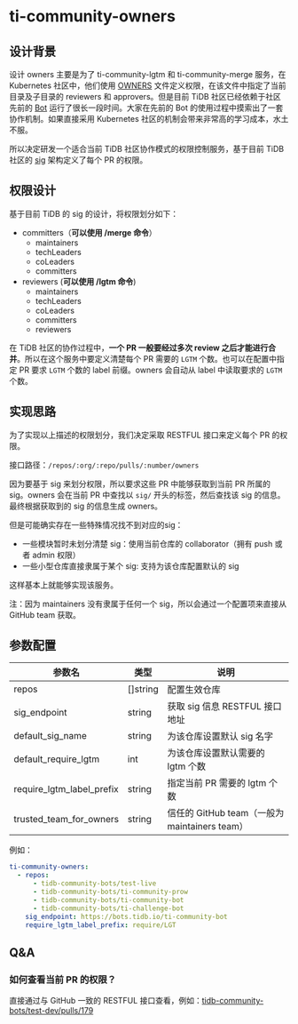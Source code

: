 # ti-community-owners

## 设计背景

设计 owners 主要是为了 ti-community-lgtm 和 ti-community-merge 服务，在 Kubernetes 社区中，他们使用 [OWNERS](https://github.com/kubernetes/test-infra/blob/master/OWNERS) 文件定义权限，在该文件中指定了当前目录及子目录的 reviewers 和 approvers。但是目前 TiDB 社区已经依赖于社区先前的 [Bot](https://github.com/pingcap-incubator/cherry-bot) 运行了很长一段时间。大家在先前的 Bot 的使用过程中摸索出了一套协作机制。如果直接采用 Kubernetes 社区的机制会带来非常高的学习成本，水土不服。

所以决定研发一个适合当前 TiDB 社区协作模式的权限控制服务，基于目前 TiDB 社区的 [sig](https://github.com/pingcap/community) 架构定义了每个 PR 的权限。

## 权限设计

基于目前 TiDB 的 sig 的设计，将权限划分如下：

- committers（**可以使用 /merge 命令**）
  - maintainers
  - techLeaders
  - coLeaders
  - committers
- reviewers (**可以使用 /lgtm 命令**)
  - maintainers
  - techLeaders
  - coLeaders
  - committers
  - reviewers

在 TiDB 社区的协作过程中，**一个 PR 一般要经过多次 review 之后才能进行合并**。所以在这个服务中要定义清楚每个 PR 需要的 `LGTM` 个数。也可以在配置中指定 PR 要求 `LGTM` 个数的 label 前缀。owners 会自动从 label 中读取要求的 `LGTM` 个数。

## 实现思路

为了实现以上描述的权限划分，我们决定采取 RESTFUL 接口来定义每个 PR 的权限。

接口路径：`/repos/:org/:repo/pulls/:number/owners`

因为要基于 sig 来划分权限，所以要求这些 PR 中能够获取到当前 PR 所属的 sig。owners 会在当前 PR 中查找以 `sig/` 开头的标签，然后查找该 sig 的信息。最终根据获取到的 sig 的信息生成 owners。

但是可能确实存在一些特殊情况找不到对应的sig：
- 一些模块暂时未划分清楚 sig：使用当前仓库的 collaborator（拥有 push 或者 admin 权限）
- 一些小型仓库直接隶属于某个 sig: 支持为该仓库配置默认的 sig

这样基本上就能够实现该服务。

注：因为 maintainers 没有隶属于任何一个 sig，所以会通过一个配置项来直接从 GitHub team 获取。

## 参数配置

| 参数名                    | 类型     | 说明                                          |
| ------------------------- | -------- | --------------------------------------------- |
| repos                     | []string | 配置生效仓库                                  |
| sig_endpoint              | string   | 获取 sig 信息 RESTFUL 接口地址                |
| default_sig_name          | string   | 为该仓库设置默认 sig 名字                     |
| default_require_lgtm      | int      | 为该仓库设置默认需要的 lgtm 个数              |
| require_lgtm_label_prefix | string   | 指定当前 PR 需要的 lgtm 个数                  |
| trusted_team_for_owners   | string   | 信任的 GitHub team（一般为 maintainers team） |

例如：

```yml
ti-community-owners:
  - repos:
      - tidb-community-bots/test-live
      - tidb-community-bots/ti-community-prow
      - tidb-community-bots/ti-community-bot
      - tidb-community-bots/ti-challenge-bot
    sig_endpoint: https://bots.tidb.io/ti-community-bot
    require_lgtm_label_prefix: require/LGT
```

## Q&A

### 如何查看当前 PR 的权限？

直接通过与 GitHub 一致的 RESTFUL 接口查看，例如：[tidb-community-bots/test-dev/pulls/179](https://prow.tidb.io/ti-community-owners/repos/tidb-community-bots/test-dev/pulls/179/owners)